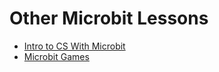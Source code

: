 

# Other Microbit Lessons

* [Intro to CS With Microbit](https://makecode.microbit.org/courses/csintro)
* [Microbit Games](https://github.com/dvilelaf/microbit-games)
